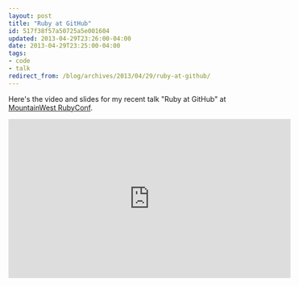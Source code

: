```yaml
---
layout: post
title: "Ruby at GitHub"
id: 517f38f57a50725a5e001604
updated: 2013-04-29T23:26:00-04:00
date: 2013-04-29T23:25:00-04:00
tags:
- code
- talk
redirect_from: /blog/archives/2013/04/29/ruby-at-github/
---
```


Here's the video and slides for my recent talk "Ruby at GitHub" at [MountainWest RubyConf](http://mtnwestrubyconf.org/).

<div class="embed">
<iframe width="560" height="315" src="http://www.youtube.com/embed/5vUD9Zg7gp0" frameborder="0" allowfullscreen>
</iframe>
</div>
<script async class="speakerdeck-embed" data-id="48da9fa080340130c3a512313d241e1b" data-ratio="1.77777777777778" src="//speakerdeck.com/assets/embed.js">
</script>
